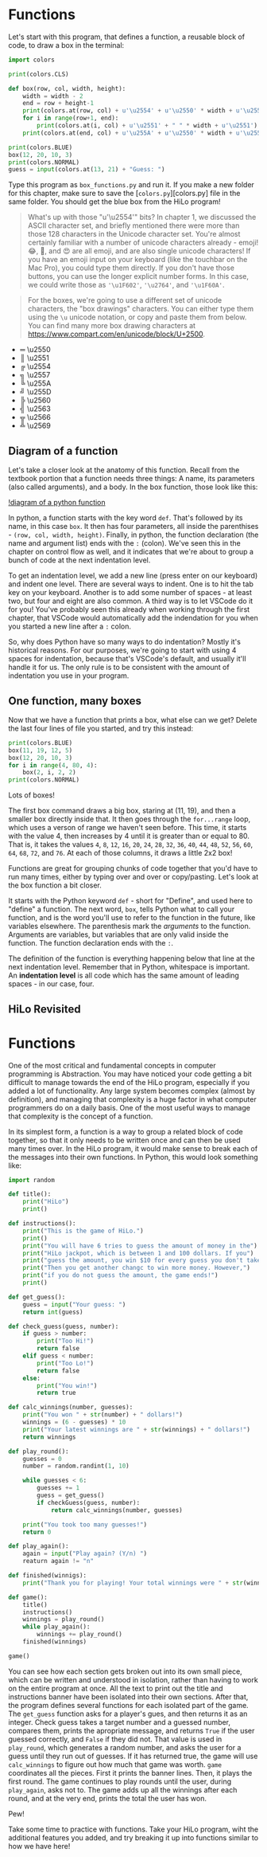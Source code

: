 # Functions

Let's start with this program, that defines a function, a reusable block of
code, to draw a box in the terminal:

```python
import colors

print(colors.CLS)

def box(row, col, width, height):
    width = width - 2
    end = row + height-1
    print(colors.at(row, col) + u'\u2554' + u'\u2550' * width + u'\u2557')
    for i in range(row+1, end):
        print(colors.at(i, col) + u'\u2551' + " " * width + u'\u2551')
    print(colors.at(end, col) + u'\u255A' + u'\u2550' * width + u'\u255D')

print(colors.BLUE)
box(12, 20, 10, 3)
print(colors.NORMAL)
guess = input(colors.at(13, 21) + "Guess: ")
```

Type this program as `box_functions.py` and run it. If you make a new folder for
this chapter, make sure to save the [`colors.py`][colors.py] file in the same
folder. You should get the blue box from the HiLo program!

> What's up with those "u'\u2554'" bits? In chapter 1, we discussed the ASCII
character set, and briefly mentioned there were more than those 128 characters
in the Unicode character set. You're almost certainly familiar with a number of
unicode characters already - emoji! 😂, 🖤, and 😍 are all emoji, and are also
single unicode characters! If you have an emoji input on your keyboard (like the
touchbar on the Mac Pro), you could type them directly. If you don't have those
buttons, you can use the longer explicit number forms. In this case, we could
write those as `'\u1F602'`, `'\u2764'`, and `'\u1F60A'`. 

> For the boxes, we're going to use a different set of unicode characters, the
"box drawings" characters. You can either type them using the `\u` unicode
notation, or copy and paste them from below. You can find many more box drawing
characters at https://www.compart.com/en/unicode/block/U+2500.

*   ═ \u2550
*   ║ \u2551
*   ╔ \u2554
*   ╗ \u2557
*   ╚ \u255A
*   ╝ \u255D
*   ╠ \u2560
*   ╣ \u2563
*   ╦ \u2566
*   ╩ \u2569

## Diagram of a function

Let's take a closer look at the anatomy of this function. Recall from the
textbook portion that a function needs three things: A name, its parameters (also
called arguments), and a body. In the box function, those look like this:

[!diagram of a python function](./digraph_of_a_python_funciton.png)

In python, a function starts with the key word `def`. That's followed by its name,
in this case `box`. It then has four parameters, all inside the parenthises -
`(row, col, width, height)`. Finally, in python, the function declaration (the name
and argument list) ends with the `:` (colon). We've seen this in the chapter on control
flow as well, and it indicates that we're about to group a bunch of code at the
next indentation level.

To get an indentation level, we add a new line (press enter on our keyboard) and
indent one level. There are several ways to indent. One is to hit the tab key on
your keyboard. Another is to add some number of spaces - at least two, but four
and eight are also common. A third way is to let VSCode do it for you! You've
probably seen this already when working through the first chapter, that VSCode
would automatically add the indendation for you when you started a new line after
a `:` colon.

So, why does Python have so many ways to do indentation? Mostly it's historical
reasons. For our purposes, we're going to start with using 4 spaces for indentation,
because that's VSCode's default, and usually it'll handle it for us. The only rule
is to be consistent with the amount of indentation you use in your program.

## One function, many boxes

Now that we have a function that prints a box, what else can we get? Delete the
last four lines of file you started, and try this instead:

```python
print(colors.BLUE)
box(11, 19, 12, 5)
box(12, 20, 10, 3)
for i in range(4, 80, 4):
    box(2, i, 2, 2)
print(colors.NORMAL)
```

Lots of boxes!

The first box command draws a big box, staring at (11, 19), and then a smaller
box directly inside that. It then goes through the `for...range` loop, which
uses a verson of range we haven't seen before. This time, it starts with the
value 4, then increases by 4 until it is greater than or equal to 80. That is,
it takes the values `4`, `8`, `12`, `16`, `20`, `24`, `28`, `32`, `36`, `40`,
`44`, `48`, `52`, `56`, `60`, `64`, `68`, `72`, and `76`. At each of those
columns, it draws a little 2x2 box!

Functions are great for grouping chunks of code together that you'd have to
run many times, either by typing over and over or copy/pasting. Let's look at
the box function a bit closer.

It starts with the Python keyword `def` - short for "Define", and used here to
"define" a function. The next word, `box`, tells Python what to call your
function, and is the word you'll use to refer to the function in the future,
like variables elsewhere. The parenthesis mark the *arguments* to the function.
Arguments are variables, but variables that are only valid inside the function.
The function declaration ends with the `:`.

The definition of the function is everything happening below that line at the
next indentation level. Remember that in Python, whitespace is important. An
**indentation level** is all code which has the same amount of leading spaces -
in our case, four.



## HiLo Revisited

# Functions

One of the most critical and fundamental concepts in computer programming is
Abstraction. You may have noticed your code getting a bit difficult to manage
towards the end of the HiLo program, especially if you added a lot of
functionality. Any large system becomes complex (almost by definition), and
managing that complexity is a huge factor in what computer programmers do on a
daily basis. One of the most useful ways to manage that complexity is the
concept of a function.

In its simplest form, a function is a way to group a related block of code
together, so that it only needs to be written once and can then be used many
times over. In the HiLo program, it would make sense to break each of the
messages into their own functions. In Python, this would look something like:

```python
import random

def title():
    print("HiLo")
    print()

def instructions():
    print("This is the game of HiLo.")
    print()
    print("You will have 6 tries to guess the amount of money in the")
    print("HiLo jackpot, which is between 1 and 100 dollars. If you")
    print("guess the amount, you win $10 for every guess you don't take!")
    print("Then you get another changc to win more money. However,")
    print("if you do not guess the amount, the game ends!")
    print()

def get_guess():
    guess = input("Your guess: ")
    return int(guess)

def check_guess(guess, number):
    if guess > number:
        print("Too Hi!")
        return false
    elif guess < number:
        print("Too Lo!")
        return false
    else:
        print("You win!")
        return true

def calc_winnings(number, guesses):
    print("You won " + str(number) + " dollars!")
    winnings = (6 - guesses) * 10
    print("Your latest winnings are " + str(winnings) + " dollars!")
    return winnings

def play_round():
    guesses = 0
    number = random.randint(1, 10)

    while guesses < 6:
        guesses += 1
        guess = get_guess()
        if checkGuess(guess, number):
            return calc_winnings(number, guesses)

    print("You took too many guesses!")
    return 0

def play_again():
    again = input("Play again? (Y/n) ")
    reaturn again != "n"

def finished(winnigs):
    print("Thank you for playing! Your total winnings were " + str(winnings) + " dollars!")

def game():
    title()
    instructions()
    winnings = play_round()
    while play_again():
        winnings += play_round()
    finished(winnings)

game()
```

You can see how each section gets broken out into its own small piece, which can
be written and understood in isolation, rather than having to work on the entire
program at once. All the text to print out the title and instructions banner have
been isolated into their own sections. After that, the program defines several
functions for each isolated part of the game. The `get_guess` function asks for a
player's gues, and then returns it as an integer. Check guess takes a target number
and a guessed number, compares them, prints the apropriate message, and returns
`True` if the user guessed correctly, and `False` if they did not. That value is
used in `play_round`, which generates a random number, and asks the user for a guess
until they run out of guesses. If it has returned true, the game will use
`calc_winnings` to figure out how much that game was worth. `game` coordinates all
the pieces. First it prints the banner lines. Then, it plays the first round. The
game continues to play rounds until the user, during `play_again`, asks not to. The
game adds up all the winnings after each round, and at the very end, prints the
total the user has won.

Pew!

Take some time to practice with functions. Take your HiLo program, wiht the
additional features you added, and try breaking it up into functions similar to how
we have here!
